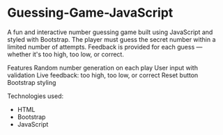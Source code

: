 # Guessing-Game-JavaScript

A fun and interactive number guessing game built using JavaScript and styled with Bootstrap. The player must guess the secret number within a limited number of attempts. Feedback is provided for each guess — whether it's too high, too low, or correct.

Features
Random number generation on each play
User input with validation
Live feedback: too high, too low, or correct
Reset button
Bootstrap styling 

Technologies used:
- HTML
- Bootstrap
- JavaScript
